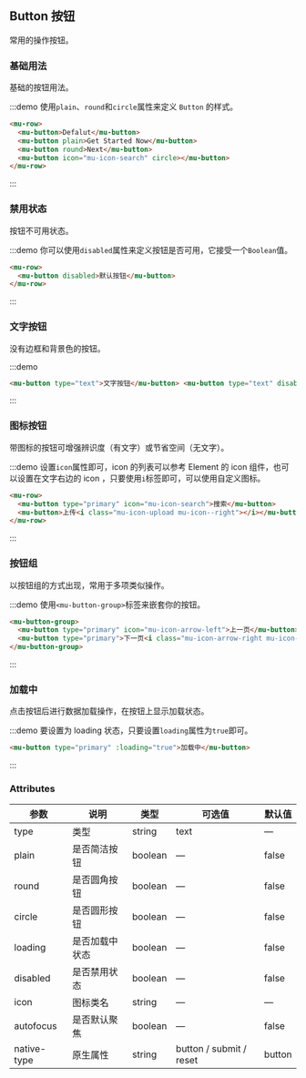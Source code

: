 <!--
 * @Author: Victor wang
 * @Date: 2020-04-20 01:33:16
 * @LastEditors: Victor.wang
 * @LastEditTime: 2020-04-27 18:01:04
 * @Description:
 -->

## Button 按钮

常用的操作按钮。

### 基础用法

基础的按钮用法。

:::demo 使用`plain`、`round`和`circle`属性来定义 `Button` 的样式。

```html
<mu-row>
  <mu-button>Defalut</mu-button>
  <mu-button plain>Get Started Now</mu-button>
  <mu-button round>Next</mu-button>
  <mu-button icon="mu-icon-search" circle></mu-button>
</mu-row>
```

:::

### 禁用状态

按钮不可用状态。

:::demo 你可以使用`disabled`属性来定义按钮是否可用，它接受一个`Boolean`值。

```html
<mu-row>
  <mu-button disabled>默认按钮</mu-button>
</mu-row>
```

:::

### 文字按钮

没有边框和背景色的按钮。

:::demo

```html
<mu-button type="text">文字按钮</mu-button> <mu-button type="text" disabled>文字按钮</mu-button>
```

:::

### 图标按钮

带图标的按钮可增强辨识度（有文字）或节省空间（无文字）。

:::demo 设置`icon`属性即可，icon 的列表可以参考 Element 的 icon 组件，也可以设置在文字右边的 icon ，只要使用`i`标签即可，可以使用自定义图标。

```html
<mu-row>
  <mu-button type="primary" icon="mu-icon-search">搜索</mu-button>
  <mu-button>上传<i class="mu-icon-upload mu-icon--right"></i></mu-button>
</mu-row>
```

:::

### 按钮组

以按钮组的方式出现，常用于多项类似操作。

:::demo 使用`<mu-button-group>`标签来嵌套你的按钮。

```html
<mu-button-group>
  <mu-button type="primary" icon="mu-icon-arrow-left">上一页</mu-button>
  <mu-button type="primary">下一页<i class="mu-icon-arrow-right mu-icon--right"></i></mu-button>
</mu-button-group>
```

:::

### 加载中

点击按钮后进行数据加载操作，在按钮上显示加载状态。

:::demo 要设置为 loading 状态，只要设置`loading`属性为`true`即可。

```html
<mu-button type="primary" :loading="true">加载中</mu-button>
```

:::

### Attributes

| 参数        | 说明           | 类型    | 可选值                  | 默认值 |
| ----------- | -------------- | ------- | ----------------------- | ------ |
| type        | 类型           | string  | text                    | —      |
| plain       | 是否简洁按钮   | boolean | —                       | false  |
| round       | 是否圆角按钮   | boolean | —                       | false  |
| circle      | 是否圆形按钮   | boolean | —                       | false  |
| loading     | 是否加载中状态 | boolean | —                       | false  |
| disabled    | 是否禁用状态   | boolean | —                       | false  |
| icon        | 图标类名       | string  | —                       | —      |
| autofocus   | 是否默认聚焦   | boolean | —                       | false  |
| native-type | 原生属性       | string  | button / submit / reset | button |
